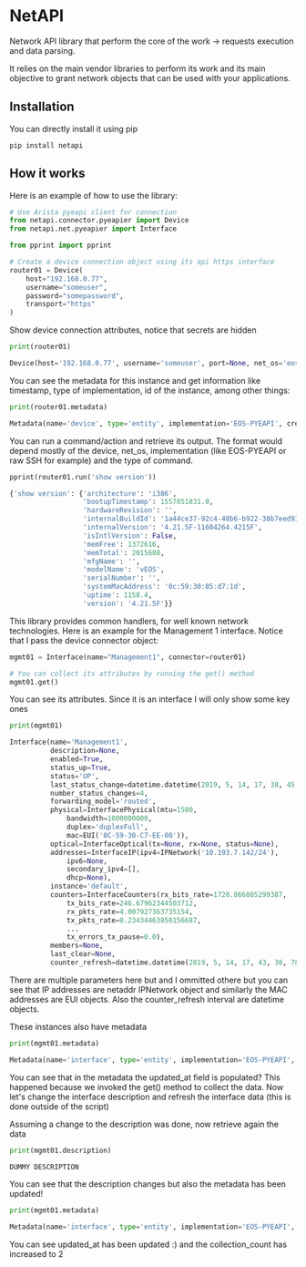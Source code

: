 # NetAPI

Network API library that perform the core of the work -> requests execution and data parsing.

It relies on the main vendor libraries to perform its work and its main objective to grant network objects that can be used with your applications.

## Installation

You can directly install it using pip

```
pip install netapi
```

## How it works

Here is an example of how to use the library:

```python
# Use Arista pyeapi client for connection
from netapi.connector.pyeapier import Device
from netapi.net.pyeapier import Interface

from pprint import pprint

# Create a device connection object using its api https interface
router01 = Device(
    host="192.168.0.77",
    username="someuser",
    password="somepassword",
    transport="https"
)
```

Show device connection attributes, notice that secrets are hidden
```python
print(router01)

Device(host='192.168.0.77', username='someuser', port=None, net_os='eos', transport='https')
```

You can see the metadata for this instance and get information like timestamp, type of implementation, id of the instance, among other things:
```python
print(router01.metadata)

Metadata(name='device', type='entity', implementation='EOS-PYEAPI', created_at=datetime.datetime(2019, 5, 14, 16, 47, 35, 319134), id=UUID('51d317ab-584d-4f32-a789-402770c361f2'), updated_at=None, collection_count=0, parent=None)
```

You can run a command/action and retrieve its output. The format would depend mostly of the device, net_os, implementation (like EOS-PYEAPI or raw SSH for example) and the type of command.
```python
pprint(router01.run('show version'))

{'show version': {'architecture': 'i386',
                  'bootupTimestamp': 1557851831.0,
                  'hardwareRevision': '',
                  'internalBuildId': '1a44ce37-92c4-48b6-b922-38b7eed939b6',
                  'internalVersion': '4.21.5F-11604264.4215F',
                  'isIntlVersion': False,
                  'memFree': 1372616,
                  'memTotal': 2015608,
                  'mfgName': '',
                  'modelName': 'vEOS',
                  'serialNumber': '',
                  'systemMacAddress': '0c:59:30:85:d7:1d',
                  'uptime': 1158.4,
                  'version': '4.21.5F'}}
```
This library provides common handlers,  for well known network technologies. Here is an example for the Management 1 interface. Notice that I pass the device connector object:
```python
mgmt01 = Interface(name="Management1", connector=router01)

# You can collect its attributes by running the get() method
mgmt01.get()
```

You can see its attributes. Since it is an interface I will only show some key ones
```python
print(mgmt01)

Interface(name='Management1',
          description=None,
          enabled=True,
          status_up=True,
          status='UP',
          last_status_change=datetime.datetime(2019, 5, 14, 17, 38, 45, 217419),
          number_status_changes=4,
          forwarding_model='routed',
          physical=InterfacePhysical(mtu=1500,
              bandwidth=1000000000,
              duplex='duplexFull',
              mac=EUI('0C-59-30-C7-EE-00')),
          optical=InterfaceOptical(tx=None, rx=None, status=None),
          addresses=InterfaceIP(ipv4=IPNetwork('10.193.7.142/24'),
              ipv6=None,
              secondary_ipv4=[],
              dhcp=None),
          instance='default',
          counters=InterfaceCounters(rx_bits_rate=1728.866885299387,
              tx_bits_rate=246.67962344503712,
              rx_pkts_rate=4.007927363735154,
              tx_pkts_rate=0.23434463850156687,
              ...
              tx_errors_tx_pause=0.0),
          members=None,
          last_clear=None,
          counter_refresh=datetime.datetime(2019, 5, 14, 17, 43, 38, 787766), update_interval=300.0)
```

There are multiple parameters here but and I ommitted othere but you can see that IP addresses are netaddr IPNetwork object and similarly the MAC addresses are EUI objects. Also the counter_refresh interval are datetime objects.

These instances also have metadata
```python
print(mgmt01.metadata)

Metadata(name='interface', type='entity', implementation='EOS-PYEAPI', created_at=datetime.datetime(2019, 5, 14, 16, 43, 44, 819105), id=UUID('73297adf-a0d6-4f8d-b247-0d793e577efb'), updated_at=datetime.datetime(2019, 5, 14, 16, 43, 54, 483277), collection_count=1, parent=None)
```

You can see that in the metadata the updated_at field is populated? This happened because we invoked the get() method to collect the data. Now let's change the interface description and refresh the interface data (this is done outside of the script)

Assuming a change to the description was done, now retrieve again the data
```python
print(mgmt01.description)

DUMMY DESCRIPTION
```

You can see that the description changes but also the metadata has been updated!
```python
print(mgmt01.metadata)

Metadata(name='interface', type='entity', implementation='EOS-PYEAPI', created_at=datetime.datetime(2019, 5, 14, 16, 43, 44, 819105), id=UUID('73297adf-a0d6-4f8d-b247-0d793e577efb'), updated_at=datetime.datetime(2019, 5, 14, 17, 20, 27, 557810), collection_count=2, parent=None)
```
You can see updated_at has been updated :) and the collection_count has increased to 2

